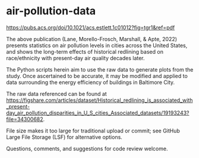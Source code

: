# air-pollution-data
https://pubs.acs.org/doi/10.1021/acs.estlett.1c01012?fig=tgr1&ref=pdf

The above publication (Lane, Morello-Frosch, Marshall, & Apte, 2022) presents
statistics on air pollution levels in cities across the United States, and
shows the long-term effects of historical redlining based on race/ethnicity
with present-day air quality decades later.

The Python scripts herein aim to use the raw data to generate plots from the
study. Once ascertained to be accurate, it may be modified and applied to data
surrounding the energy efficiency of buildings in Baltimore City.

The raw data referenced can be found at
https://figshare.com/articles/dataset/Historical_redlining_is_associated_with_present-day_air_pollution_disparities_in_U_S_cities_Associated_datasets/19193243?file=34300682.

File size makes it too large for traditional upload or commit; see GitHub
Large File Storage (LSF) for alternative options.

Questions, comments, and suggestions for code review welcome.
